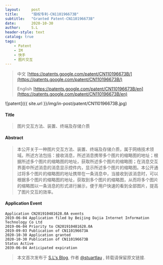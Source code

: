 ```yaml
---
layout:     post
title:      "授权专利-CN110196673B"
subtitle:   "Granted Patent-CN110196673B"
date:       2020-10-30
author:     S.L
header-style: text
catalog: true
tags:
    - Patent
    - IM
    - 快手
    - 图片交互
---
```

> 中文 [https://patents.google.com/patent/CN110196673B/](https://patents.google.com/patent/CN110196673B/)
>
> English [https://patents.google.com/patent/CN110196673B/en](https://patents.google.com/patent/CN110196673B/en)

![patent]({{ site.url }}/img/in-post/patent/CN110196673B.jpg)
#### Title
> 图片交互方法、装置、终端及存储介质








#### Abstract
> 本公开关于一种图片交互方法、装置、终端及存储介质，属于网络技术领域。所述方法包括：接收消息，所述消息携带多个图片的缩略图的地址；根据所述多个图片的缩略图的地址，获取所述多个图片的缩略图；在消息交互界面中所述消息的消息显示控件内，显示所述多个图片的缩略图。本公开通过将多个图片的缩略图的地址携带在一条消息中，当接收到该消息时，可以根据多个图片的缩略图的地址，获取到多个图片的缩略图，从而将多个图片的缩略图以一条消息的形式进行展示，便于用户快速的看到全部图片，提高了图片交互的效率。








#### Application Event
```
Application CN201910481628.0A events 
2019-06-04 Application filed by Beijing Dajia Internet Information Technology Co Ltd
2019-06-04 Priority to CN201910481628.0A
2019-09-03 Publication of CN110196673A
2020-10-30 Application granted
2020-10-30 Publication of CN110196673B
Status Active
2039-06-04 Anticipated expiration
```
> 本文首次发布于 [S.L's Blog](https://liushuo.me), 作者 [@stuartlau](http://github.com/stuartlau) ,
转载请保留原文链接.
